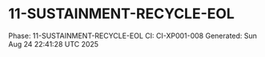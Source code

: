 # 11-SUSTAINMENT-RECYCLE-EOL
Phase: 11-SUSTAINMENT-RECYCLE-EOL
CI: CI-XP001-008
Generated: Sun Aug 24 22:41:28 UTC 2025
